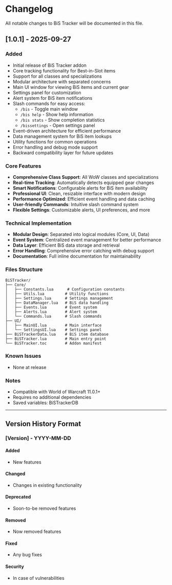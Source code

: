 # Changelog

All notable changes to BiS Tracker will be documented in this file.

## [1.0.1] - 2025-09-27

### Added
- Initial release of BiS Tracker addon
- Core tracking functionality for Best-in-Slot items
- Support for all classes and specializations
- Modular architecture with separated concerns
- Main UI window for viewing BiS items and current gear
- Settings panel for customization
- Alert system for BiS item notifications
- Slash commands for easy access:
  - `/bis` - Toggle main window
  - `/bis help` - Show help information
  - `/bis stats` - Show completion statistics
  - `/bissettings` - Open settings panel
- Event-driven architecture for efficient performance
- Data management system for BiS item lookups
- Utility functions for common operations
- Error handling and debug mode support
- Backward compatibility layer for future updates

### Core Features
- **Comprehensive Class Support**: All WoW classes and specializations
- **Real-time Tracking**: Automatically detects equipped gear changes
- **Smart Notifications**: Configurable alerts for BiS item availability
- **Professional UI**: Clean, resizable interface with modern design
- **Performance Optimized**: Efficient event handling and data caching
- **User-friendly Commands**: Intuitive slash command system
- **Flexible Settings**: Customizable alerts, UI preferences, and more

### Technical Implementation
- **Modular Design**: Separated into logical modules (Core, UI, Data)
- **Event System**: Centralized event management for better performance
- **Data Layer**: Efficient BiS data storage and retrieval
- **Error Handling**: Comprehensive error catching with debug support
- **Documentation**: Full inline documentation for maintainability

### Files Structure
```
BiSTracker/
├── Core/
│   ├── Constants.lua      # Configuration constants
│   ├── Utils.lua         # Utility functions
│   ├── Settings.lua      # Settings management
│   ├── DataManager.lua   # BiS data handling
│   ├── Events.lua        # Event system
│   ├── Alerts.lua        # Alert system
│   └── Commands.lua      # Slash commands
├── UI/
│   ├── MainUI.lua        # Main interface
│   └── SettingsUI.lua    # Settings panel
├── BiSTrackerData.lua    # BiS item database
├── BiSTracker.lua        # Main entry point
└── BiSTracker.toc        # Addon manifest
```

### Known Issues
- None at release

### Notes
- Compatible with World of Warcraft 11.0.1+
- Requires no additional dependencies
- Saved variables: BiSTrackerDB

---

## Version History Format

### [Version] - YYYY-MM-DD

#### Added
- New features

#### Changed
- Changes in existing functionality

#### Deprecated
- Soon-to-be removed features

#### Removed
- Now removed features

#### Fixed
- Any bug fixes

#### Security
- In case of vulnerabilities